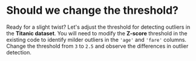# Should we change the threshold?

Ready for a slight twist? Let's adjust the threshold for detecting outliers in the **Titanic dataset**. You will need to modify the **Z-score** threshold in the existing code to identify milder outliers in the `'age'` and `'fare'` columns. Change the threshold from `3` to `2.5` and observe the differences in outlier detection.